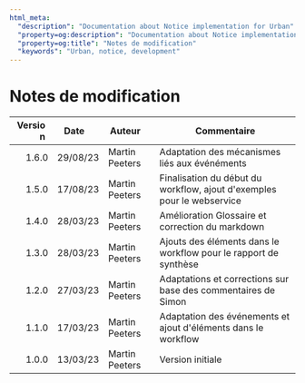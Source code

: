 ```yaml
---
html_meta:
  "description": "Documentation about Notice implementation for Urban"
  "property=og:description": "Documentation about Notice implementation for Urban"
  "property=og:title": "Notes de modification"
  "keywords": "Urban, notice, development"
---
```


# Notes de modification

| <div style="width: 15%; min-width: 55px;">Version</div> | <div style="width: 15%; min-width: 60px;">Date</div> | <div style="width: 15%; min-width: 60px;">Auteur</div> | Commentaire |
| ------: | -------- | -------------- | ----------- |
| 1.6.0   | 29/08/23 | Martin Peeters | Adaptation des mécanismes liés aux événéments |
| 1.5.0   | 17/08/23 | Martin Peeters | Finalisation du début du workflow, ajout d'exemples pour le webservice |
| 1.4.0   | 28/03/23 | Martin Peeters | Amélioration Glossaire et correction du markdown |
| 1.3.0   | 28/03/23 | Martin Peeters | Ajouts des éléments dans le workflow pour le rapport de synthèse |
| 1.2.0   | 27/03/23 | Martin Peeters | Adaptations et corrections sur base des commentaires de Simon |
| 1.1.0   | 17/03/23 | Martin Peeters | Adaptation des événements et ajout d'éléments dans le workflow |
| 1.0.0   | 13/03/23 | Martin Peeters | Version initiale |
